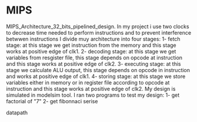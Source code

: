 # MIPS
MIPS_Architecture_32_bits_pipelined_design.
In my project i use two clocks to decrease time needed to perform instructions and to prevent interference betwwen instructions
I divide muy architecture into four stages:
1- fetch stage: at this stage we get instruction from the memory and this stage works at positive edge of clk1.
2- decoding stage: at this stage we get variables from resgister file, this stage depends on opcode at instruction and this stage works at positive edge of clk2.
3- executing stage: at this stage we calculate ALU output, this stage depends on opcode in instruction and works at positive edge of clk1.
4- storing stage: at this stage we store variables either in memory or in register file according to opcode at instruction and this stage works at positive edge of clk2. 
My design is simulated in modelsim tool.
I ran two programs to test my design:
1- get factorial of "7" 
2- get fibonnaci serise

datapath
